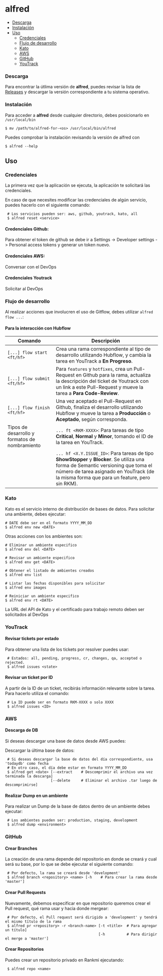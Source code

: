 # alfred

- [Descarga](#descarga)
- [Instalación](#instalación)
- [Uso](#uso)
    - [Credenciales](#credenciales)
    - [Flujo de desarrollo](#flujo-de-desarrollo)
    - [Kato](#kato)
    - [AWS](#aws)
    - [GitHub](#github)
    - [YouTrack](#youtrack)
    
### Descarga

Para encontrar la útlima versión de **alfred**, puedes revisar la lista de [Releases](https://github.com/Rankmi/alfred/releases) y descargar la versión correspondiente a tu sistema operativo.

### Instalación

Para acceder a **alfred** desde cualquier directorio, debes posicionarlo en `/usr/local/bin`

``` console
$ mv /path/to/alfred-for-<os> /usr/local/bin/alfred
```

Puedes comprobar la instalación revisando la versión de alfred con
``` console
$ alfred --help
```

## Uso

### Credenciales

La primera vez que la aplicación se ejecuta, la aplicación te solicitará las credenciales.

En caso de que necesites modificar las credenciales de algún servicio, puedes hacerlo con el siguiente comando:

``` console 
 # Los servicios pueden ser: aws, github, youtrack, kato, all 
 $ alfred reset <service>
```
#### Credenciales Github:
Para obtener el token de github se debe ir a Settings -> Developer settings -> Personal access tokens y generar un token nuevo.

#### Credenciales AWS:
Conversar con el DevOps

#### Credenciales Youtrack
Solicitar al DevOps

### Flujo de desarrollo

Al realizar acciones que involucren el uso de Gitflow, debes utilizar `alfred flow ...`: 

#### Para la interacción con Hubflow

| Comando | Descripción
| --- | ---
| `[...] flow start <ft/hf>` | Crea una rama correspondiente al tipo de desarrollo utilizando Hubflow, y cambia la tarea en YouTrack a **En Progreso**.
| `[...] flow submit <ft/hf>` | Para `features` y `hotfixes`, crea un Pull-Request en Github para la rama, actualiza la descripción del ticket de Youtrack con un link a este Pull-Request y mueve la tarea a **Para Code-Review**.
| `[...] flow finish <ft/hf>` | Una vez aceptado el Pull-Request en Github, finaliza el desarrollo utilizando Hubflow y mueve la tarea a **Producción** o **Aceptado**, según corresponda.
| Tipos de desarrollo y formatos de nombramiento | `... ft <RKM-XXXX>`: Para tareas de tipo **Critical**, **Normal** y **Minor**, tomando el ID de la tarea en YouTrack. 
| | `... hf <X.Y.ISSUE_ID>`: Para tareas de tipo **ShowStopper** y **Blocker**. Se utiliza una forma de Semantic versioning que toma el número de tarea asignado en YouTrack (de la misma forma que para un feature, pero sin RKM).  
 
### Kato

Kato es el servicio interno de distribución de bases de datos. Para solicitar una ambiente, debes ejecutar:
``` console
# DATE debe ser en el formato YYYY_MM_DD
$ alfred env new <DATE>
```

Otras acciones con los ambientes son:
```console
# Eliminar un ambiente especifico
$ alfred env del <DATE>

# Revisar un ambiente especifico
$ alfred env get <DATE>

# Obtener el listado de ambientes creados
$ alfred env list

# Listar las fechas disponibles para solicitar
$ alfred env images

# Reiniciar un ambiente especifico
$ alfred env rt <DATE>
```

La URL del API de Kato y el certificado para trabajo remoto deben ser solicitados al DevOps

### YouTrack

#### Revisar tickets por estado

Para obtener una lista de los tickets por resolver puedes usar:
``` console
 # Estados: all, pending, progress, cr, changes, qa, accepted o rejected.  
 $ alfred issues <state>
``` 

#### Revisar un ticket por ID

A partir de la ID de un ticket, recibirás información relevante sobre la tarea. Para hacerlo utiliza el comando:
``` console
 # La ID puede ser en formato RKM-XXXX o solo XXXX
 $ alfred issues <ID>
```


### AWS

#### Descarga de DB

Si deseas descargar una base de datos desde AWS puedes: 

Descargar la última base de datos:
``` console
 # Si deseas descargar la base de datos del día correspondiente, usa 'todaydb' como fecha
 # En otro caso, el día debe estar en formato YYYY_MM_DD
 $ alfred get <date> [--extract    # Descomprimir el archivo una vez terminada la descarga]
                     [--delete     # Eliminar el archivo .tar luego de descomprimirse]
``` 

#### Realizar Dump en un ambiente

Para realizar un Dump de la base de datos dentro de un ambiente debes ejecutar:
``` console 
 # Los ambientes pueden ser: production, staging, development
 $ alfred dump <environment>
```

### GitHub

#### Crear Branches

La creación de una rama depende del repositorio en donde se creará y cual será su base, por lo que se debe ejecutar el
siguiente comando:
``` console
 # Por defecto, la rama se creará desde 'development'
 $ alfred branch <repository> <name> [-h    # Para crear la rama desde 'master']
```

#### Crear Pull Requests

Nuevamente, debemos especificar en que repositorio queremos crear el Pull request, qué rama usar y hacia donde mergear:

``` console
 # Por defecto, el Pull request será dirigido a 'development' y tendrá el mismo título de la rama 
 $ alfred pr <repository> -r <branch-name> [-t <title>  # Para agregar un título]
                                           [-h          # Para dirigir el merge a 'master']
```

#### Crear Repositorios

Puedes crear un repositorio privado en Rankmi ejecutando:
``` console
 $ alfred repo <name>
```
